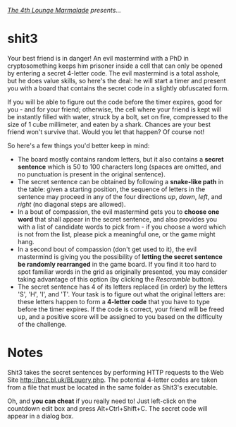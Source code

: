 *[The 4th Lounge Marmalade](http://chat.stackoverflow.com/rooms/73528/lounge-game-marmalade) presents...*

# shit3

Your best friend is in danger! An evil mastermind with a PhD in cryptosomething keeps him prisoner inside a cell that can only be opened by entering a secret 4-letter code. The evil mastermind is a total asshole, but he does value skills, so here's the deal: he will start a timer and present you with a board that contains the secret code in a slightly obfuscated form. 

If you will be able to figure out the code before the timer expires, good for you - and for your friend; otherwise, the cell where your friend is kept will be instantly filled with water, struck by a bolt, set on fire, compressed to the size of 1 cube millimeter, and eaten by a shark. Chances are your best friend won't survive that. Would you let that happen? Of course not!

So here's a few things you'd better keep in mind:

- The board mostly contains random letters, but it also contains a **secret sentence** which is 50 to 100 characters long (spaces are omitted, and no punctuation is present in the original sentence). 
- The secret sentence can be obtained by following a **snake-like path** in the table: given a starting position, the sequence of letters in the sentence may proceed in any of the four directions *up*, *down*, *left*, and *right* (no diagonal steps are allowed).
- In a bout of compassion, the evil mastermind gets you to **choose one word** that shall appear in the secret sentence, and also provides you with a list of candidate words to pick from - if you choose a word which is not from the list, please pick a meaningful one, or the game might hang.
- In a second bout of compassion (don't get used to it), the evil mastermind is giving you the possibility of **letting the secret sentence be randomly rearranged** in the game board. If you find it too hard to spot familiar words in the grid as originally presented, you may consider taking advantage of this option (by clicking the *Rescramble* button). 
- The secret sentence has 4 of its letters replaced (in order) by the letters 'S', 'H', 'I', and 'T'. Your task is to figure out what the original letters are: these letters happen to form a **4-letter code** that you have to type before the timer expires. If the code is correct, your friend will be freed up, and a positive score will be assigned to you based on the difficulty of the challenge. 

# Notes

Shit3 takes the secret sentences by performing HTTP requests to the Web Site http://bnc.bl.uk/BLquery.php. The potential 4-letter codes are taken from a file that must be located in the same folder as Shit3's executable.

Oh, and **you can cheat** if you really need to! Just left-click on the countdown edit box and press Alt+Ctrl+Shift+C. The secret code will appear in a dialog box.
